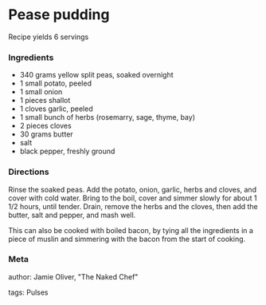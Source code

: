 # Pease pudding

Recipe yields 6 servings 

### Ingredients
 * 340 grams yellow split peas, soaked overnight
 * 1 small potato, peeled
 * 1 small onion
 * 1 pieces shallot
 * 1 cloves garlic, peeled
 * 1 small bunch of herbs (rosemarry, sage, thyme, bay)
 * 2 pieces cloves
 * 30 grams butter
 * salt
 * black pepper, freshly ground

### Directions

Rinse the soaked peas.  Add the potato, onion, garlic, herbs and cloves, and cover with cold water.  Bring to the boil, cover and simmer slowly for about 1 1/2 hours, until tender.  Drain, remove the herbs and the cloves, then add the butter, salt and pepper, and mash well.

This can also be cooked with boiled bacon, by tying all the ingredients in a piece of muslin and simmering with the bacon from the start of cooking.

### Meta
author: Jamie Oliver, "The Naked Chef"

tags: Pulses

